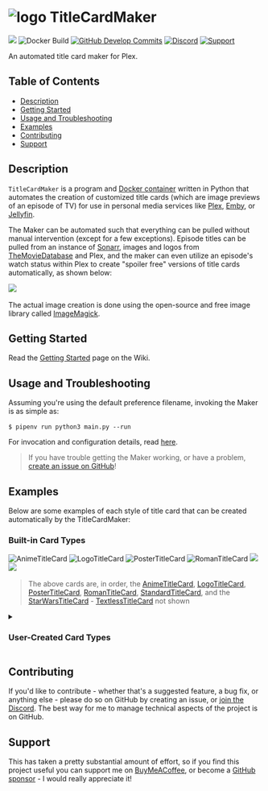# <img src="https://user-images.githubusercontent.com/17693271/164274472-c8fa7302-9b38-4fae-94ca-2e683e58d722.png" width="24" alt="logo"> TitleCardMaker
[![](https://img.shields.io/github/release/CollinHeist/TitleCardMaker.svg?style=flat)](https://github.com/CollinHeist/TitleCardMaker/releases)
![Docker Build](https://img.shields.io/docker/pulls/collinheist/titlecardmaker?style=flat)
[![GitHub Develop Commits](https://img.shields.io/github/commits-since/CollinHeist/TitleCardMaker/latest/develop?label=Commits%20in%20Develop&style=flat)](https://github.com/CollinHeist/TitleCardMaker/tree/develop)
[![Discord](https://img.shields.io/discord/955533113734357125?style=flat&logo=discord&logoColor=white)](https://discord.gg/bJ3bHtw8wH)
[![Support](https://img.shields.io/badge/-Support_Development-9cf?style=flat&color=informational)](https://github.com/sponsors/CollinHeist)

An automated title card maker for Plex.

## Table of Contents
- [Description](#description)
- [Getting Started](#getting-started)
- [Usage and Troubleshooting](#usage-and-troubleshooting)
- [Examples](#examples)
- [Contributing](#contributing)
- [Support](#support)

## Description

`TitleCardMaker` is a program and [Docker container](https://hub.docker.com/r/collinheist/titlecardmaker) written in Python that automates the creation of customized title cards (which are image previews of an episode of TV) for use in personal media services like [Plex](https://www.plex.tv/), [Emby](https://emby.media/), or [Jellyfin](https://jellyfin.org/).

The Maker can be automated such that everything can be pulled without manual intervention (except for a few exceptions). Episode titles can be pulled from an instance of [Sonarr](https://sonarr.tv/), images and logos from [TheMovieDatabase](https://www.themoviedb.org/) and Plex, and the maker can even utilize an episode's watch status within Plex to create "spoiler free" versions of title cards automatically, as shown below:

<img src="https://user-images.githubusercontent.com/17693271/174520069-d981b33e-df93-4166-a4dc-b898af82eb3f.jpg"/>
  
The actual image creation is done using the open-source and free image library called [ImageMagick](https://imagemagick.org/).

## Getting Started

Read the [Getting Started](https://github.com/CollinHeist/TitleCardMaker/wiki) page on the Wiki.

## Usage and Troubleshooting
Assuming you're using the default preference filename, invoking the Maker is as simple as:

```console
$ pipenv run python3 main.py --run
```

For invocation and configuration details, read [here](https://github.com/CollinHeist/TitleCardMaker/wiki/Running-the-TitleCardMaker).

> If you have trouble getting the Maker working, or have a problem, [create an issue on GitHub](https://github.com/CollinHeist/TitleCardMaker/issues/new)!

## Examples
Below are some examples of each style of title card that can be created automatically by the TitleCardMaker:

### Built-in Card Types

<img alt="AnimeTitleCard" src="https://i.ibb.co/HDQMFyT/Demon-Slayer-Kimetsu-no-Yaiba-2019-S03-E10.jpg" height="175"/> <img alt="LogoTitleCard" src="https://user-images.githubusercontent.com/17693271/172227163-0ee4990a-b0a8-4dbd-91b3-3f57dfe6e732.jpg" height="175"/>  <img alt="PosterTitleCard" src="https://user-images.githubusercontent.com/17693271/180627387-f72bb58e-e001-4608-b4be-82a26263c628.jpg" height="175"/> <img alt="RomanTitleCard" src="https://user-images.githubusercontent.com/17693271/173495131-5712c9ff-e0f4-4370-8f95-d99c5192df60.jpg" height="175"> <img src="https://user-images.githubusercontent.com/17693271/162633928-9c943ede-b309-4cf0-9798-9a196ed8791e.jpg" height="175">  <img src="https://user-images.githubusercontent.com/17693271/170836059-136fa6eb-40ef-4cd7-9aca-8ad8e0537239.jpg" height="175"/>

> The above cards are, in order, the [AnimeTitleCard](https://github.com/CollinHeist/TitleCardMaker/wiki/AnimeTitleCard), [LogoTitleCard](https://github.com/CollinHeist/TitleCardMaker/wiki/LogoTitleCard), [PosterTitleCard](https://github.com/CollinHeist/TitleCardMaker/wiki/PosterTitleCard), [RomanTitleCard](https://github.com/CollinHeist/TitleCardMaker/wiki/RomanTitleCard), [StandardTitleCard](https://github.com/CollinHeist/TitleCardMaker/wiki/StandardTitleCard), and the [StarWarsTitleCard](https://github.com/CollinHeist/TitleCardMaker/wiki/StarWarsTitleCard) - [TextlessTitleCard](https://github.com/CollinHeist/TitleCardMaker/wiki/TitleCard) not shown

<details><summary><h3>User-Created Card Types</h3></summary>
  
The TitleCardMaker can also use user-created and maintained card types hosted on the [companion GitHub](https://github.com/CollinHeist/TitleCardMaker-CardTypes), an example of each type is shown below:

<img src="https://i.ibb.co/tBPsxpc/Westworld-2016-S04-E01.jpg" height="175"/> <img src="https://github.com/Beedman/TitleCardMaker-CardTypes/blob/master/Beedman/The%20Afterparty%20(2022)%20-%20S01E02%20-%20Brett.jpg?raw=true" height="175"/> <img src="https://i.ibb.co/0tnJJ6P/Stranger-Things-2016-S03-E02.jpg" height="175"/> <img src="https://cdn.discordapp.com/attachments/975108033531219979/977614937457303602/S01E04.jpg" height="175"/> <img src="https://github.com/Wdvh/TitleCardMaker-CardTypes/blob/c14f1b3759983a63e66982ba6517e2bc3f651dca/Wdvh/S01E01.jpg" height="175"/> <img src="https://user-images.githubusercontent.com/17693271/169709482-6bb023ab-4986-464e-88d6-0e05ad75d0d3.jpg" height="175"/> <img src="https://user-images.githubusercontent.com/1803189/171089736-f60a6ff2-0914-432a-a45d-145323d39c42.jpg" height="175"/> <img src="https://user-images.githubusercontent.com/17693271/169709359-ffc9e109-b327-44e9-b78a-7276f77fe917.jpg" height="175"/> <img src="https://github.com/CollinHeist/TitleCardMaker-CardTypes/blob/110c2ec729dbb20d8ed461e7cc5a07c54540f842/Wdvh/S01E07.jpg" height="175"/>
 
> The above cards are, in order, `Yozora/BarebonesTitleCard`, `Beedman/GradientLogoTitleCard`, `Yozora/RetroTitleCard`, `Yozora/SlimTitleCard`, `Wdvh/StarWarsTitleOnly`, `Wdvh/WhiteTextAbsolute`, `lyonza/WhiteTextBroadcast`, `Wdvh/WhiteTextStandard`, and `Wdvh/WhiteTextTitleOnly`

</details>

## Contributing
If you'd like to contribute - whether that's a suggested feature, a bug fix, or anything else - please do so on GitHub by creating an issue, or [join the Discord](https://discord.gg/bJ3bHtw8wH). The best way for me to manage technical aspects of the project is on GitHub.

## Support
This has taken a pretty substantial amount of effort, so if you find this project useful you can support me on [BuyMeACoffee](https://www.buymeacoffee.com/CollinHeist), or become a [GitHub sponsor](https://github.com/sponsors/CollinHeist) - I would really appreciate it!
